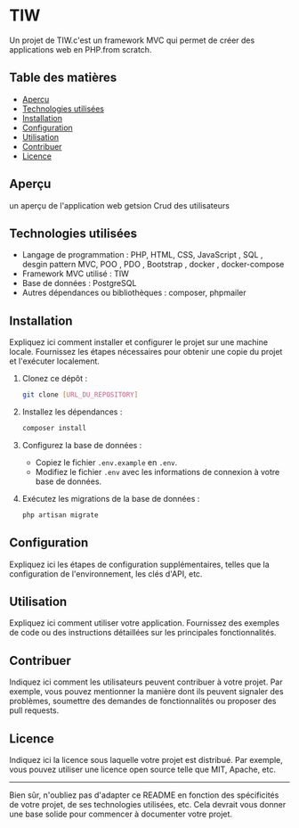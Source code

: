 
# TIW

Un projet de TIW.c'est un framework MVC qui permet de créer des applications web en PHP.from scratch.

## Table des matières

- [Aperçu](#aperçu)
- [Technologies utilisées](#technologies-utilisées)
- [Installation](#installation)
- [Configuration](#configuration)
- [Utilisation](#utilisation)
- [Contribuer](#contribuer)
- [Licence](#licence)

## Aperçu
un aperçu de l'application web
getsion Crud des utilisateurs
![]()

## Technologies utilisées

- Langage de programmation : PHP, HTML, CSS, JavaScript , SQL , desgin pattern MVC, POO , PDO , Bootstrap , docker , docker-compose
- Framework MVC utilisé : TIW
- Base de données : PostgreSQL
- Autres dépendances ou bibliothèques : composer, phpmailer

## Installation

Expliquez ici comment installer et configurer le projet sur une machine locale. Fournissez les étapes nécessaires pour obtenir une copie du projet et l'exécuter localement.

1. Clonez ce dépôt :
   ```bash
   git clone [URL_DU_REPOSITORY]
   ```

2. Installez les dépendances :
   ```bash
   composer install
   ```

3. Configurez la base de données :
   - Copiez le fichier `.env.example` en `.env`.
   - Modifiez le fichier `.env` avec les informations de connexion à votre base de données.

4. Exécutez les migrations de la base de données :
   ```bash
   php artisan migrate
   ```

## Configuration

Expliquez ici les étapes de configuration supplémentaires, telles que la configuration de l'environnement, les clés d'API, etc.

## Utilisation

Expliquez ici comment utiliser votre application. Fournissez des exemples de code ou des instructions détaillées sur les principales fonctionnalités.

## Contribuer

Indiquez ici comment les utilisateurs peuvent contribuer à votre projet. Par exemple, vous pouvez mentionner la manière dont ils peuvent signaler des problèmes, soumettre des demandes de fonctionnalités ou proposer des pull requests.

## Licence

Indiquez ici la licence sous laquelle votre projet est distribué. Par exemple, vous pouvez utiliser une licence open source telle que MIT, Apache, etc.

---

Bien sûr, n'oubliez pas d'adapter ce README en fonction des spécificités de votre projet, de ses technologies utilisées, etc. Cela devrait vous donner une base solide pour commencer à documenter votre projet.